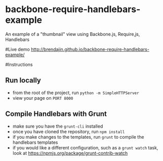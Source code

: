 backbone-require-handlebars-example
===================================
An example of a "thumbnail" view using Backbone.js, Require,js, Handlebars

#Live demo
http://brendajin.github.io/backbone-require-handlebars-example/

#Instructions
## Run locally
* from the root of the project, run `python -m SimpleHTTPServer`
* view your page on `PORT 8000`

## Compile Handlebars with Grunt
* make sure you have the `grunt-cli` installed
* once you have cloned the repository, run `npm install`
* if you make changes to the templates, run `grunt` to compile the handlebars templates
* if you would like a different configuration, such as a `grunt watch` task, look at https://npmjs.org/package/grunt-contrib-watch